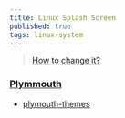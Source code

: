 ```yaml
---
title: Linux Splash Screen
published: true
tags: linux-system
---
```

> [How to change it?](https://chatgpt.com/share/67fdfdd4-46d0-800d-9741-ad469fedc367)

### [Plymmouth](https://github.com/adi1090x/plymouth-themes?tab=readme-ov-file#what-is-plymouth)

- [plymouth-themes](https://github.com/adi1090x/plymouth-themes?tab=readme-ov-file#plymouth-themes)